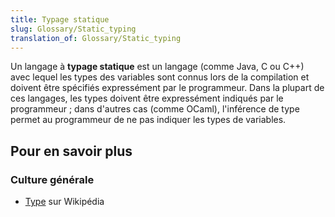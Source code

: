 ```yaml
---
title: Typage statique
slug: Glossary/Static_typing
translation_of: Glossary/Static_typing
---
```


Un langage à **typage statique** est un langage (comme Java, C ou C++) avec lequel les types des variables sont connus lors de la compilation et doivent être spécifiés expressément par le programmeur. Dans la plupart de ces langages, les types doivent être expressément indiqués par le programmeur ; dans d'autres cas (comme OCaml), l'inférence de type permet au programmeur de ne pas indiquer les types de variables.

## Pour en savoir plus

### Culture générale

- [Type](<https://fr.wikipedia.org/wiki/Type_(informatique)>) sur Wikipédia
